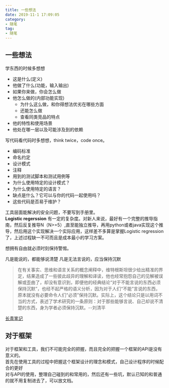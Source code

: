 ```yaml
---
title: 一些想法
date: 2019-11-1 17:09:05
category: 
- 随笔
tag:
- 随笔
---
```

## 一些想法
学东西的时候多想想
- 这是什么(定义)
- 他做了什么(功能，输入输出)
- 如果你来做，你会怎么做
- 他怎么做的(内部功能实现)
    - 为什么这么做，和你得想法优劣在哪些方面
    - 还能怎么做
    - 查看同类竞品的特点
- 他的特性和使用场景
- 他处在哪一层以及可能涉及到的依赖  

写代码看代码时多想想，think twice，code once。
- 编码标准
- 命名约定
- 设计模式
- 注释
- 用到的测试脚本和测试用例等
- 为什么使用特定的设计模式？
- 为什么使用特定的语言？
- 缺点是什么？它可以与你的代码一起使用吗？
- 这些代码是否易于维护？

工具层面能解决的安全问题，不要写到手册里。  
**Logistic regerssion** 有一定的复杂度。对新人来说，最好有一个完整的推导指南，然后反复推导N（N>=5）,直至能独立推导，再用python或者java实现这个推导，然后用这个实现解决一个实际应用，这样差不多算是掌握Logistic regression了，上述过程缺一不可而且是成本最小的学习方案。  

想拥有自由就必须时刻保持警惕。  

凡是能说的，都能够说清楚 凡是无法言说的，应当保持沉默   
>在有关事实、思维和语言关系的概念阐释中，维特根斯坦很少给出精准的界定，结果造成了一些彼此歧异的理解和译读，他也经常抱怨自己的见解被误解或歪曲了，却没有意识到，即便他的经典结论“对于不能言说的东西必须保持沉默”，也经不起严格的语义分析，因为对于人们“不能”言说的东西，原本就没有必要命令人们“必须”保持沉默。实际上，这个结论只是以用词不当的方式，表述了学术研究的一条原则：对于那些能够言说、自己却说不清楚的东西，身为学者必须保持沉默。--刘清平

[长青笔记](https://www.notion.so/EvergreenNotes-0a3f82b22a654eb18ccf3e83854ec1ba)  

## 对于框架
对于框架和工具，我们不可能完全的把握，而且完全的把握一个框架的API是没有意义的。  
首先在使用工具的过程中把握这个框架设计的理念和模式，自己设计程序的时候配合的更好  
对与API的使用，整理自己碰到的和常用的，然后还有一些坑，默认已知的和普通的就不用复制进去了，可以放文档。  
